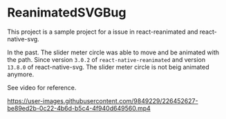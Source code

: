 
# ReanimatedSVGBug

This project is a sample project for a issue in react-reanimated and react-native-svg.

In the past. The slider meter circle was able to move and be animated with the path.  Since version `3.0.2` of `react-native-reanimated` and version `13.8.0` of react-native-svg.  The slider meter circle is not beig animated anymore.

See video for reference.

https://user-images.githubusercontent.com/9849229/226452627-be89ed2b-0c22-4b6d-b5c4-4f940d649560.mp4

